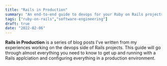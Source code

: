 ```yaml
---
title: "Rails in Production"
summary: "An end-to-end guide to devops for your Ruby on Rails projects"
tags: ["ruby-on-rails","software-engineering"]
draft: true
date: "2022-02-06"
---
```


__Rails in Production__ is a series of blog posts I've written from my experiences working on the devops side of Rails projects. This guide will go through almost everything you need to know to get up and running with a Rails applciation and configuring everything in a production environment.